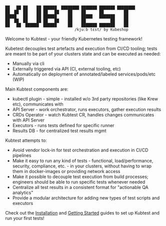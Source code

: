 ```
██   ██ ██    ██ ██████  ████████ ███████ ███████ ████████ 
██  ██  ██    ██ ██   ██    ██    ██      ██         ██    
█████   ██    ██ ██████     ██    █████   ███████    ██    
██  ██  ██    ██ ██   ██    ██    ██           ██    ██    
██   ██  ██████  ██████     ██    ███████ ███████    ██    
                               /kjuːb tɛst/ by Kubeshop
```

Welcome to Kubtest - your friendly Kubernetes testing framework!

Kubetest decouples test artefacts and execution from CI/CD tooling; tests are meant to be part of your
clusters state and can be executed as needed:

- Manually via cli
- Externally triggered via API (CI, external tooling, etc)
- Automatically on deployment of annotated/labeled services/pods/etc (WIP)

Main Kubtest components are:

- kubectl plugin - simple - installed w/o 3rd party repositories (like Krew etc), communicates with
- API Server - work orchestrator, runs executors, gather execution results
- CRDs Operator - watch Kubtest CR, handles changes communicates with API Server
- Executors - runs tests defined for specific runner
- Results DB - for centralized test results mgmt

Kubtest attempts to:

- Avoid vendor lock-in for test orchestration and execution in CI/CD  pipelines
- Make it easy to run any kind of tests - functional, load/performance, security, compliance, etc. - in your clusters,
  without having to wrap them in docker-images or providing network access
- Make it possible to decouple test execution from build processes; engineers should be able to run specific tests whenever needed
- Centralize all test results in a consistent format for "actionable QA analytics"
- Provide a modular architecture for adding new types of test scripts and executors

Check out the [Installation](installing.md) and [Getting Started](getting-started.md) guides to set up Kubtest and 
run your first tests!